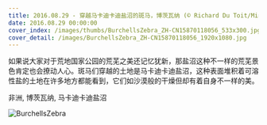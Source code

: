```yaml
---
title: 2016.08.29 - 穿越马卡迪卡迪盐沼的斑马，博茨瓦纳 (© Richard Du Toit/Minden Pictures)
date: 2016.08.29 00:00:00
cover_index: /images/thumbs/BurchellsZebra_ZH-CN15870118056_533x300.jpg
cover_detail: /images/BurchellsZebra_ZH-CN15870118056_1920x1080.jpg
---
```


如果说大家对于荒地国家公园的荒芜之美还记忆犹新，那盐沼这种不一样的荒芜景色肯定也会撩动人心。斑马们穿越的土地是马卡迪卡迪盐沼，这种表面堆积着可溶性盐的土地在许多地方都能看到，它们如沙漠般的干燥但却有着自身不一样的美。

非洲, 博茨瓦纳, 马卡迪卡迪盐沼

![BurchellsZebra](/images/BurchellsZebra_ZH-CN15870118056_1920x1080.jpg)
